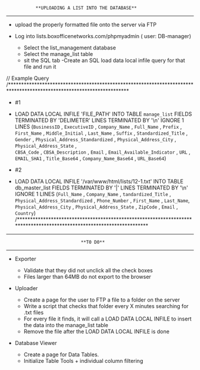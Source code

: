 			   **UPLOADING A LIST INTO THE DATABASE**
__________________________________________________________________________


- upload the properly formatted file onto the server via FTP

- Log into lists.boxofficenetworks.com/phpmyadmin  ( user: DB-manager)
	- Select the list_management database
	- Select the manage_list table
	- sit the SQL tab
	-Create an SQL load data local infile query for that file and run it 

//	Example Query
/**********************************************************************************************************************
-	#1
 -	LOAD DATA LOCAL INFILE 'FILE_PATH' INTO TABLE `manage_list`
  	FIELDS TERMINATED BY 'DELIMETER'
   	LINES TERMINATED BY '\n'
	IGNORE 1 LINES
	    (`BusinessID` ,  `ExecutiveID` ,  `Company_Name` ,  `Full_Name` ,  `Prefix` ,  
		 `First_Name` ,  `Middle_Initial` ,  `Last_Name` ,  `Suffix` ,  `Standardized_Title` ,  
		 `Gender` ,  `Physical_Address_Standardized` ,  `Physical_Address_City` ,  `Physical_Address_State` ,  
		 `CBSA_Code` , `CBSA_Description` ,  `Email` ,  `Email_Available_Indicator` ,  `URL` ,  `EMAIL_SHA1` ,  `Title_Base64` ,  `Company_Name_Base64` ,  `URL_Base64`) 

-	#2
 -	LOAD DATA LOCAL INFILE '/var/www/html/lists/12-1.txt' INTO TABLE db_master_list
	FIELDS TERMINATED BY '|'
	LINES TERMINATED BY '\n'
	IGNORE 1 LINES
	(`Full_Name` , `Company_Name` , `tandardized_Title` , `Physical_Address_Standardized` , `Phone_Number` , `First_Name` , `Last_Name`, `Physical_Address_City` , `Physical_Address_State` , `ZipCode` , `Email` , `Country`)
/**********************************************************************************************************************

____________________________________________________________________________
							
								**T0 D0**
____________________________________________________________________________

- Exporter
	- Validate that they did not unclick all the check boxes
	- Files larger than 64MB do not export to the browser

- Uploader
	- Create a page for the user to FTP a file to a folder on the server
	- Write a script that checks that folder every X minutes searching for .txt files
	- For every file it finds, it will call a LOAD DATA LOCAL INFILE to insert the data into the manage_list table
	- Remove the file after the LOAD DATA LOCAL INFILE is done

- Database Viewer 
	- Create a page for Data Tables.
	- Initialize Table Tools + individual column filtering


